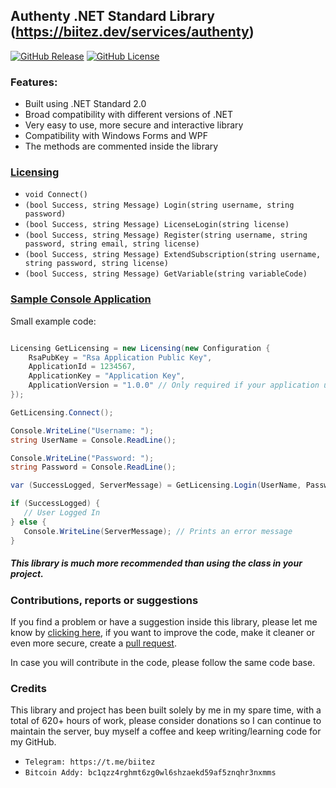## Authenty .NET Standard Library (https://biitez.dev/services/authenty)

[![GitHub Release](https://img.shields.io/github/release/biitez/AuthentyLib.svg)](https://github.com/biitez/AuthentyLib/releases)
[![GitHub License](https://img.shields.io/github/license/biitez/AuthentyLib.svg)](https://github.com/biitez/AuthentyLib/blob/master/LICENSE)

### Features:
- Built using .NET Standard 2.0
- Broad compatibility with different versions of .NET
- Very easy to use, more secure and interactive library
- Compatibility with Windows Forms and WPF
- The methods are commented inside the library

### [Licensing](https://github.com/biitez/AuthentyLib/blob/master/Authenty/Licensing.cs)

- `void Connect()`
- `(bool Success, string Message) Login(string username, string password)`
- `(bool Success, string Message) LicenseLogin(string license)`
- `(bool Success, string Message) Register(string username, string password, string email, string license)`
- `(bool Success, string Message) ExtendSubscription(string username, string password, string license)`
- `(bool Success, string Message) GetVariable(string variableCode)`

### [Sample Console Application](https://github.com/biitez/AuthentyLib/blob/master/Authenty.Test/Program.cs)

Small example code:

```cs

Licensing GetLicensing = new Licensing(new Configuration {
    RsaPubKey = "Rsa Application Public Key",
    ApplicationId = 1234567,
    ApplicationKey = "Application Key",
    ApplicationVersion = "1.0.0" // Only required if your application uses an auto-updater
});

GetLicensing.Connect();

Console.WriteLine("Username: ");
string UserName = Console.ReadLine();

Console.WriteLine("Password: ");
string Password = Console.ReadLine();

var (SuccessLogged, ServerMessage) = GetLicensing.Login(UserName, Password);

if (SuccessLogged) {
   // User Logged In
} else {
   Console.WriteLine(ServerMessage); // Prints an error message
}

```

##### This library is much more recommended than using the class in your project.

### Contributions, reports or suggestions
If you find a problem or have a suggestion inside this library, please let me know by [clicking here](https://github.com/biitez/AuthentyLib/issues), if you want to improve the code, make it cleaner or even more secure, create a [pull request](https://github.com/biitez/AuthentyLib/pulls). 

In case you will contribute in the code, please follow the same code base.

### Credits
This library and project has been built solely by me in my spare time, with a total of 620+ hours of work, please consider donations so I can continue to maintain the server, buy myself a coffee and keep writing/learning code for my GitHub.

- `Telegram: https://t.me/biitez`
- `Bitcoin Addy: bc1qzz4rghmt6zg0wl6shzaekd59af5znqhr3nxmms`
